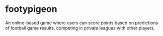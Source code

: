 # footypigeon
An online-based game where users can score points based on predictions of football game results, competing in private leagues with other players.

